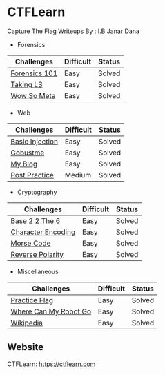 # CTFLearn
 Capture The Flag Writeups
 By : I.B Janar Dana


- Forensics

| Challenges                                            | Difficult | Status |
|-------------------------------------------------------|-----------|--------|
|[Forensics 101](./FORENSICS/Forensics%20101/readme.md) |    Easy   | Solved |
|[Taking LS](./FORENSICS/Taking%20ls/readme.md)         |    Easy   | Solved |
|[Wow So Meta](./FORENSICS/Wow%20so%20meta/readme.md)   |    Easy   | Solved |


- Web

| Challenges                                            | Difficult | Status |
|-------------------------------------------------------|-----------|--------|
|[Basic Injection](./WEB/Basic%20Injection/readme.md)   |    Easy   | Solved |
|[Gobustme](./WEB/Gobustme/readme.md)                   |    Easy   | Solved |
|[My Blog](./WEB/My%20blog/readme.md)                   |    Easy   | Solved |
|[Post Practice](./WEB/Post%20practice/readme.md)       |   Medium  | Solved |


- Cryptography

| Challenges                                                         | Difficult | Status |
|--------------------------------------------------------------------|-----------|--------|
|[Base 2 2 The 6](./CRYPTOGRAPHY/Base%202%202%20the%206/readme.md)   |    Easy   | Solved |
|[Character Encoding](./CRYPTOGRAPHY/Character%20encoding/readme.md) |    Easy   | Solved |
|[Morse Code](./CRYPTOGRAPHY/Morse%20code/readme.md)                 |    Easy   | Solved |
|[Reverse Polarity](./CRYPTOGRAPHY/Reverse%20polarity/readme.md)     |    Easy   | Solved |


- Miscellaneous

| Challenges                                                                     | Difficult | Status |
|--------------------------------------------------------------------------------|-----------|--------|
|[Practice Flag](./Miscellaneous/Practice%20flag/readme.md)                      |    Easy   | Solved |
|[Where Can My Robot Go](./Miscellaneous/Where%20can%20my%20robot%20go/readme.md)|    Easy   | Solved |
|[Wikipedia](./Miscellaneous/Wikipedia/readme.md)                                |    Easy   | Solved |



 Website
 -----
 
 CTFLearn: <https://ctflearn.com>

